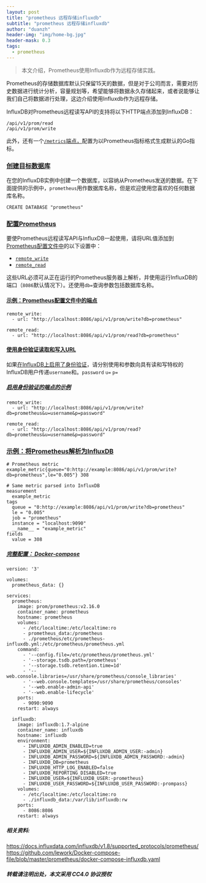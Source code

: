 ```yaml
---
layout: post
title: "prometheus 远程存储influxdb"
subtitle: "prometheus 远程存储influxdb"
author: "duanzh"
header-img: "img/home-bg.jpg"
header-mask: 0.3
tags:
  - prometheus
---
```


> 本文介绍，Prometheus使用Influxdb作为远程存储实践。

Prometheus的存储数据库默认只保留15天的数据，但是对于公司而言，需要对历史数据进行统计分析，容量规划等，希望能够将数据永久存储起来，或者说能够让我们自己将数据进行处理，这边介绍使用Influxdb作为远程存储。

InfluxDB对Prometheus远程读写API的支持将以下HTTP端点添加到InfluxDB：
```
/api/v1/prom/read
/api/v1/prom/write
```
此外，还有一个[`/metrics`端点，](https://docs.influxdata.com/influxdb/v1.8/administration/server_monitoring/#influxdb-metrics-http-endpoint)配置为以Prometheus指标格式生成默认的Go指标。

### [创建目标数据库](https://docs.influxdata.com/influxdb/v1.8/supported_protocols/prometheus/#create-a-target-database)

在您的InfluxDB实例中创建一个数据库，以容纳从Prometheus发送的数据。在下面提供的示例中，`prometheus`用作数据库名称，但是欢迎使用您喜欢的任何数据库名称。

```
CREATE DATABASE "prometheus"
```

### [配置Prometheus](https://docs.influxdata.com/influxdb/v1.8/supported_protocols/prometheus/#configuration)

要使Prometheus远程读写API与InfluxDB一起使用，请将URL值添加到[Prometheus配置文件中](https://prometheus.io/docs/prometheus/latest/configuration/configuration/#configuration-file)的以下设置中：

*   [`remote_write`](https://prometheus.io/docs/prometheus/latest/configuration/configuration/#%3Cremote_write%3E)
*   [`remote_read`](https://prometheus.io/docs/prometheus/latest/configuration/configuration/#%3Cremote_read%3E)

这些URL必须可从正在运行的Prometheus服务器上解析，并使用运行InfluxDB的端口（`8086`默认情况下）。还使用`db=`查询参数包括数据库名称。

#### [示例：Prometheus配置文件中的端点](https://docs.influxdata.com/influxdb/v1.8/supported_protocols/prometheus/#example-endpoints-in-prometheus-configuration-file)

```
remote_write:
  - url: "http://localhost:8086/api/v1/prom/write?db=prometheus"

remote_read:
  - url: "http://localhost:8086/api/v1/prom/read?db=prometheus"
```
#### [使用身份验证读取和写入URL](https://docs.influxdata.com/influxdb/v1.8/supported_protocols/prometheus/#read-and-write-urls-with-authentication)

如果[在InfluxDB上启用了身份验证](https://docs.influxdata.com/influxdb/v1.8/administration/authentication_and_authorization/)，请分别使用和参数向具有读和写特权的InfluxDB用户传递`username`和。`password` `u=` `p=`

##### [启用身份验证的端点的示例](https://docs.influxdata.com/influxdb/v1.8/supported_protocols/prometheus/#examples-of-endpoints-with-authentication-enabled)

```
remote_write:
  - url: "http://localhost:8086/api/v1/prom/write?db=prometheus&u=username&p=password"

remote_read:
  - url: "http://localhost:8086/api/v1/prom/read?db=prometheus&u=username&p=password"
```

### [示例：将Prometheus解析为InfluxDB](https://docs.influxdata.com/influxdb/v1.8/supported_protocols/prometheus/#example-parse-prometheus-to-influxdb)

```
# Prometheus metric
example_metric{queue="0:http://example:8086/api/v1/prom/write?db=prometheus",le="0.005"} 308

# Same metric parsed into InfluxDB
measurement
  example_metric
tags
  queue = "0:http://example:8086/api/v1/prom/write?db=prometheus"
  le = "0.005"
  job = "prometheus"
  instance = "localhost:9090"
  __name__ = "example_metric"
fields
  value = 308
```

##### [完整配置： Docker-compose](https://github.com/lework/Docker-compose-file/blob/master/prometheus/docker-compose-influxdb.yaml)

```
version: '3'

volumes:
  prometheus_data: {}

services:
  prometheus:
    image: prom/prometheus:v2.16.0
    container_name: prometheus
    hostname: prometheus
    volumes:
      - /etc/localtime:/etc/localtime:ro
      - prometheus_data:/prometheus
      - ./prometheus/etc/prometheus-influxdb.yml:/etc/prometheus/prometheus.yml
    command:
      - '--config.file=/etc/prometheus/prometheus.yml'
      - '--storage.tsdb.path=/prometheus'
      - '--storage.tsdb.retention.time=1d'
      - '--web.console.libraries=/usr/share/prometheus/console_libraries'
      - '--web.console.templates=/usr/share/prometheus/consoles'
      - '--web.enable-admin-api'
      - '--web.enable-lifecycle'
    ports:
      - 9090:9090
    restart: always

  influxdb:
    image: influxdb:1.7-alpine
    container_name: influxdb
    hostname: influxdb
    environment:
      - INFLUXDB_ADMIN_ENABLED=true 
      - INFLUXDB_ADMIN_USER=${INFLUXDB_ADMIN_USER:-admin}
      - INFLUXDB_ADMIN_PASSWORD=${INFLUXDB_ADMIN_PASSWORD:-admin}
      - INFLUXDB_DB=prometheus
      - INFLUXDB_HTTP_LOG_ENABLED=false
      - INFLUXDB_REPORTING_DISABLED=true
      - INFLUXDB_USER=${INFLUXDB_USER:-prometheus}
      - INFLUXDB_USER_PASSWORD=${INFLUXDB_USER_PASSWORD:-prompass}
    volumes:
      - /etc/localtime:/etc/localtime:ro
      - ./influxdb_data:/var/lib/influxdb:rw
    ports:
      - 8086:8086
    restart: always
```

##### 相关资料:
https://docs.influxdata.com/influxdb/v1.8/supported_protocols/prometheus/
https://github.com/lework/Docker-compose-file/blob/master/prometheus/docker-compose-influxdb.yaml

##### 转载请注明出处，本文采用 CC4.0 协议授权
